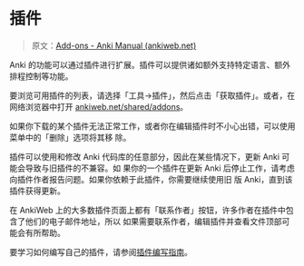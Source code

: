 # 插件

> 原文：[Add-ons - Anki Manual (ankiweb.net)](https://docs.ankiweb.net/addons.html)

Anki 的功能可以通过插件进行扩展。插件可以提供诸如额外支持特定语言、额外排程控制等功能。

要浏览可用插件的列表，请选择「工具→插件」，然后点击「获取插件」。或者，在网络浏览器中打开
[ankiweb.net/shared/addons](https://ankiweb.net/shared/addons)。

如果你下载的某个插件无法正常工作，或者你在编辑插件时不小心出错，可以使用菜单中的「删除」选项将其移
除。

插件可以使用和修改 Anki 代码库的任意部分，因此在某些情况下，更新 Anki 可能会导致与旧插件的不兼容。如
果你的一个插件在更新 Anki 后停止工作，请考虑向插件作者报告问题。如果你依赖于此插件，你需要继续使用旧
版 Anki，直到该插件获得更新。

在 AnkiWeb 上的大多数插件页面上都有「联系作者」按钮，许多作者在插件中包含了他们的电子邮件地址，所以
如果需要联系作者，编辑插件并查看文件顶部可能会有所帮助。

要学习如何编写自己的插件，请参阅[插件编写指南](https://addon-docs.ankiweb.net)。
